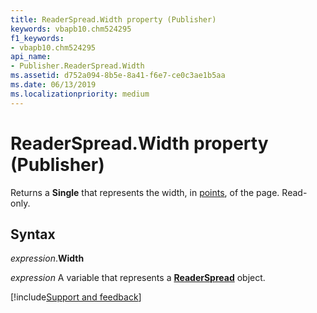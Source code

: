 ```yaml
---
title: ReaderSpread.Width property (Publisher)
keywords: vbapb10.chm524295
f1_keywords:
- vbapb10.chm524295
api_name:
- Publisher.ReaderSpread.Width
ms.assetid: d752a094-8b5e-8a41-f6e7-ce0c3ae1b5aa
ms.date: 06/13/2019
ms.localizationpriority: medium
---
```



# ReaderSpread.Width property (Publisher)

Returns a **Single** that represents the width, in [points](../language/glossary/vbe-glossary.md#point), of the page. Read-only.


## Syntax

_expression_.**Width**

_expression_ A variable that represents a **[ReaderSpread](Publisher.ReaderSpread.md)** object.


[!include[Support and feedback](~/includes/feedback-boilerplate.md)]